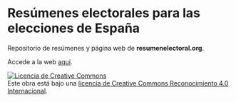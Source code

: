 # Resúmenes electorales para las elecciones de España

Repositorio de resúmenes y página web de **resumenelectoral.org**.

Accede a la web [aquí](https://resumenelectoral.org).

<a rel="license" href="http://creativecommons.org/licenses/by/4.0/"><img alt="Licencia de Creative Commons" style="border-width:0" src="https://i.creativecommons.org/l/by/4.0/88x31.png" /></a><br />Este obra está bajo una <a rel="license" href="http://creativecommons.org/licenses/by/4.0/">licencia de Creative Commons Reconocimiento 4.0 Internacional</a>.
